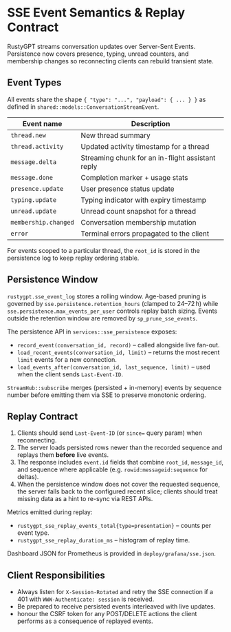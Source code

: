 # SSE Event Semantics & Replay Contract

RustyGPT streams conversation updates over Server-Sent Events. Persistence now covers presence, typing, unread counters, and membership changes so reconnecting clients can rebuild transient state.

## Event Types

All events share the shape `{ "type": "...", "payload": { ... } }` as defined in `shared::models::ConversationStreamEvent`.

| Event name           | Description                                      |
|----------------------|--------------------------------------------------|
| `thread.new`         | New thread summary                               |
| `thread.activity`    | Updated activity timestamp for a thread          |
| `message.delta`      | Streaming chunk for an in-flight assistant reply |
| `message.done`       | Completion marker + usage stats                  |
| `presence.update`    | User presence status update                      |
| `typing.update`      | Typing indicator with expiry timestamp           |
| `unread.update`      | Unread count snapshot for a thread               |
| `membership.changed` | Conversation membership mutation                 |
| `error`              | Terminal errors propagated to the client         |

For events scoped to a particular thread, the `root_id` is stored in the persistence log to keep replay ordering stable.

## Persistence Window

`rustygpt.sse_event_log` stores a rolling window. Age-based pruning is governed by `sse.persistence.retention_hours` (clamped to 24–72 h) while `sse.persistence.max_events_per_user` controls replay batch sizing. Events outside the retention window are removed by `sp_prune_sse_events`.

The persistence API in `services::sse_persistence` exposes:

* `record_event(conversation_id, record)` – called alongside live fan-out.
* `load_recent_events(conversation_id, limit)` – returns the most recent `limit` events for a new connection.
* `load_events_after(conversation_id, last_sequence, limit)` – used when the client sends `Last-Event-ID`.

`StreamHub::subscribe` merges (persisted + in-memory) events by sequence number before emitting them via SSE to preserve monotonic ordering.

## Replay Contract

1. Clients should send `Last-Event-ID` (or `since=` query param) when reconnecting.
2. The server loads persisted rows newer than the recorded sequence and replays them **before** live events.
3. The response includes `event.id` fields that combine `root_id`, `message_id`, and sequence where applicable (e.g. `rowid:messageid:sequence` for deltas).
4. When the persistence window does not cover the requested sequence, the server falls back to the configured recent slice; clients should treat missing data as a hint to re-sync via REST APIs.

Metrics emitted during replay:

* `rustygpt_sse_replay_events_total{type=presentation}` – counts per event type.
* `rustygpt_sse_replay_duration_ms` – histogram of replay time.

Dashboard JSON for Prometheus is provided in `deploy/grafana/sse.json`.

## Client Responsibilities

* Always listen for `X-Session-Rotated` and retry the SSE connection if a 401 with `WWW-Authenticate: session` is received.
* Be prepared to receive persisted events interleaved with live updates.
* honour the CSRF token for any POST/DELETE actions the client performs as a consequence of replayed events.
